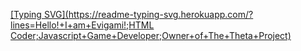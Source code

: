 [[Typing SVG](https://readme-typing-svg.herokuapp.com/?lines=Hello!+I+am+Evigami!;HTML Coder;Javascript+Game+Developer;Owner+of+The+Theta+Project)](https://git.io/typing-svg)
